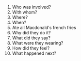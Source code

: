 1. Who was involved?
2. With whom?
3. Where?
4. When?
5. Ate all Macdonald's french fries 
6. Why did they do it?
7. What did they say?
8. What were they wearing?
9. How did they feel?
10. What happened next?
